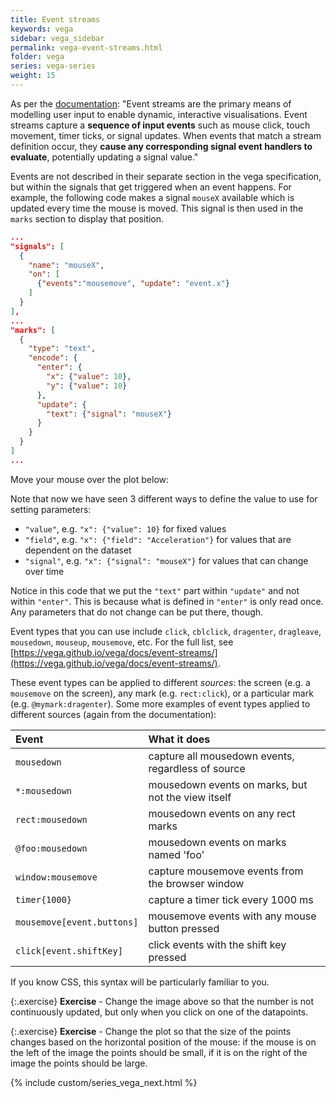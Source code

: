```yaml
---
title: Event streams
keywords: vega
sidebar: vega_sidebar
permalink: vega-event-streams.html
folder: vega
series: vega-series
weight: 15
---
```

As per the [documentation](https://vega.github.io/vega/docs/event-streams/): "Event streams are the primary means of modelling user input to enable dynamic, interactive visualisations. Event streams capture a **sequence of input events** such as mouse click, touch movement, timer ticks, or signal updates. When events that match a stream definition occur, they **cause any corresponding signal event handlers to evaluate**, potentially updating a signal value."

Events are not described in their separate section in the vega specification, but within the signals that get triggered when an event happens. For example, the following code makes a signal `mouseX` available which is updated every time the mouse is moved. This signal is then used in the `marks` section to display that position.

```json
...
"signals": [
  {
    "name": "mouseX",
    "on": [
      {"events":"mousemove", "update": "event.x"}
    ]
  }
],
...
"marks": [
  {
    "type": "text",
    "encode": {
      "enter": {
        "x": {"value": 10},
        "y": {"value": 10}
      },
      "update": {
        "text": {"signal": "mouseX"}
      }
    }
  }
]
...
```

Move your mouse over the plot below:

<div id="vis4"></div>
<script type="text/javascript">
  var yourVlSpec = {
    "$schema": "https://vega.github.io/schema/vega/v5.json",
    "width": 400,
    "height": 200,
    "padding": 5,

    "data": [
      {
        "name": "cars",
        "url": "https://raw.githubusercontent.com/vega/vega/master/docs/data/cars.json"
      }
    ],

    "signals": [
      {
        "name": "mouseX",
        "on": [
          {"events":"mousemove", "update": "event.x"}
        ]
      }
    ],

    "scales": [
      {
        "name": "xscale",
        "domain": {"data": "cars", "field": "Acceleration"},
        "range": "width"
      },
      {
        "name": "yscale",
        "domain": {"data": "cars", "field": "Miles_per_Gallon"},
        "range": "height"
      }
    ],
    "axes": [
      {"orient": "bottom", "scale": "xscale", "grid": true},
      {"orient": "left", "scale": "yscale", "grid": true}
    ],
    "marks": [
      {
        "type": "symbol",
        "from": {"data":"cars"},
        "encode": {
          "enter": {
            "x": {"scale": "xscale", "field": "Acceleration"},
            "y": {"scale": "yscale", "field": "Miles_per_Gallon"},
          }
        }
      },
      {
        "type": "text",
        "encode": {
          "enter": {
            "x": {"value": 10},
            "y": {"value": 10},
            "fontSize": {"value": 42}
          },
          "update": {
            "text": {"signal": "mouseX"}
          }
        }
      }
    ]
  };
  vegaEmbed('#vis4', yourVlSpec);
</script>

<!--
<img src="{{ site.baseurl }}/assets/vega-noscaleinversion.png" width="50%"/>
-->

Note that now we have seen 3 different ways to define the value to use for setting parameters:

* `"value"`, e.g. `"x": {"value": 10}` for fixed values
* `"field"`, e.g. `"x": {"field": "Acceleration"}` for values that are dependent on the dataset
* `"signal"`, e.g. `"x": {"signal": "mouseX"}` for values that can change over time

Notice in this code that we put the `"text"` part within `"update"` and not within `"enter"`. This is because what is defined in `"enter"` is only read once. Any parameters that do not change can be put there, though.

Event types that you can use include `click`, `cblclick`, `dragenter`, `dragleave`, `mousedown`, `mouseup`, `mousemove`, etc. For the full list, see [https://vega.github.io/vega/docs/event-streams/](https://vega.github.io/vega/docs/event-streams/).

These event types can be applied to different _sources_: the screen (e.g. a `mousemove` on the screen), any mark (e.g. `rect:click`), or a particular mark (e.g. `@mymark:dragenter`). Some more examples of event types applied to different sources (again from the documentation):

| Event                      | What it does                                       |
|:-------------------------- |:---------------------------------------------------|
| `mousedown`                | capture all mousedown events, regardless of source |
| `*:mousedown`              | mousedown events on marks, but not the view itself |
| `rect:mousedown`           | mousedown events on any rect marks                 |
| `@foo:mousedown`           |  mousedown events on marks named 'foo'             |
| `window:mousemove`         | capture mousemove events from the browser window   |
| `timer{1000}`              | capture a timer tick every 1000 ms                 |
| `mousemove[event.buttons]` | mousemove events with any mouse button pressed     |
| `click[event.shiftKey]`    | click events with the shift key pressed            |

If you know CSS, this syntax will be particularly familiar to you.

{:.exercise}
**Exercise** - Change the image above so that the number is not continuously updated, but only when you click on one of the datapoints.

<!--
{
  "$schema": "https://vega.github.io/schema/vega/v5.json",
  "width": 400,
  "height": 200,
  "padding": 5,

  "data": [
    {
      "name": "cars",
      "url": "https://raw.githubusercontent.com/vega/vega/master/docs/data/cars.json"
    }
  ],

  "signals": [
    {
      "name": "mouseX",
      "on": [
        {"events":"symbol:click", "update": "event.x"}
      ]
    }
  ],

  "scales": [
    {
      "name": "xscale",
      "domain": {"data": "cars", "field": "Acceleration"},
      "range": "width"
    },
    {
      "name": "yscale",
      "domain": {"data": "cars", "field": "Miles_per_Gallon"},
      "range": "height"
    }
  ],
  "axes": [
    {"orient": "bottom", "scale": "xscale", "grid": true},
    {"orient": "left", "scale": "yscale", "grid": true}
  ],
  "marks": [
    {
      "type": "symbol",
      "from": {"data":"cars"},
      "encode": {
        "enter": {
          "x": {"scale": "xscale", "field": "Acceleration"},
          "y": {"scale": "yscale", "field": "Miles_per_Gallon"},
        }
      }
    },
    {
      "type": "text",
      "encode": {
        "enter": {
          "x": {"value": 10},
          "y": {"value": 10},
          "fontSize": {"value": 42}
        },
        "update": {
          "text": {"signal": "mouseX"}
        }
      }
    }
  ]
}
-->

{:.exercise}
**Exercise** - Change the plot so that the size of the points changes based on the horizontal position of the mouse: if the mouse is on the left of the image the points should be small, if it is on the right of the image the points should be large.

<!--
{
  "$schema": "https://vega.github.io/schema/vega/v5.json",
  "width": 400,
  "height": 200,
  "padding": 5,
  "data": [
    {
      "name": "cars",
      "url": "https://raw.githubusercontent.com/vega/vega/master/docs/data/cars.json"
    }
  ],
  "signals": [
    {"name": "mouseX", "on": [{"events": "mousemove", "update": "event.x"}]}
  ],
  "scales": [
    {
      "name": "xscale",
      "domain": {"data": "cars", "field": "Acceleration"},
      "range": "width"
    },
    {
      "name": "yscale",
      "domain": {"data": "cars", "field": "Miles_per_Gallon"},
      "range": "height"
    },
    {
      "name": "sizeScale",
      "domain": [0, 1000],
      "range": [1, 400]
    }
  ],
  "axes": [
    {"orient": "bottom", "scale": "xscale", "grid": true},
    {"orient": "left", "scale": "yscale", "grid": true}
  ],
  "marks": [
    {
      "type": "symbol",
      "from": {"data": "cars"},
      "encode": {
        "enter": {
          "x": {"scale": "xscale", "field": "Acceleration"},
          "y": {"scale": "yscale", "field": "Miles_per_Gallon"},
          "fillOpacity": {"value": 0.5}
        },
        "update": {
          "size": {"signal": "mouseX", "scale": "sizeScale"}
        }
      }
    },
    {
      "type": "text",
      "encode": {
        "enter": {
          "x": {"value": 10},
          "y": {"value": 10},
          "fontSize": {"value": 42}
        },
        "update": {"text": {"signal": "mouseX"}}
      }
    }
  ]
}
-->

{% include custom/series_vega_next.html %}
